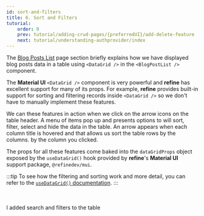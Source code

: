 ```yaml
---
id: sort-and-filters
title: 6. Sort and Filters
tutorial:
    order: 0
    prev: tutorial/adding-crud-pages/{preferredUI}/add-delete-feature
    next: tutorial/understanding-authprovider/index
---
```


The [Blog Posts List](/docs/tutorial/adding-crud-pages/mui/index) page section briefly explains how we have displayed blog posts data in a table using `<DataGrid />` in the `<BlogPostList />` component.

The **Material UI** `<DataGrid />` component is very powerful and **refine** has excellent support for many of its props. For example, **refine** provides built-in support for sorting and filtering records inside `<DataGrid />` so we don't have to manually implement these features.

We can these features in action when we click on the arrow icons on the table header. A menu of items pop up and presents options to will sort, filter, select and hide the data in the table. An arrow appears when each column title is hovered and that allows us sort the table rows by the columns. by the column you clicked.

The props for all these features come baked into the `dataGridProps` object exposed by the `useDataGrid()` hook provided by **refine**'s **Material UI** support package, `@refinedev/mui`.

:::tip
To see how the filtering and sorting work and more detail, you can refer to the [`useDataGrid()` documentation](/docs/api-reference/mui/hooks/useDataGrid/).
:::

<br/>
<br/>

<Checklist>

<ChecklistItem id="add-search-and-filters-mui">
I added search and filters to the table
</ChecklistItem>

</Checklist>
